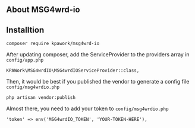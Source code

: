 ## About MSG4wrd-io


## Installtion

    composer require kpawork/msg4wrd-io

After updating composer, add the ServiceProvider to the providers array in `config/app.php`

    KPAWork\MSG4wrdIO\MSG4wrdIOServiceProvider::class,

Then, it would be best if you published the vendor to generate a config file `config/msg4wrdio.php`

    php artisan vendor:publish

Almost there, you need to add your token to `config/msg4wrdio.php`

    'token' => env('MSG4wrdIO_TOKEN', 'YOUR-TOKEN-HERE'),